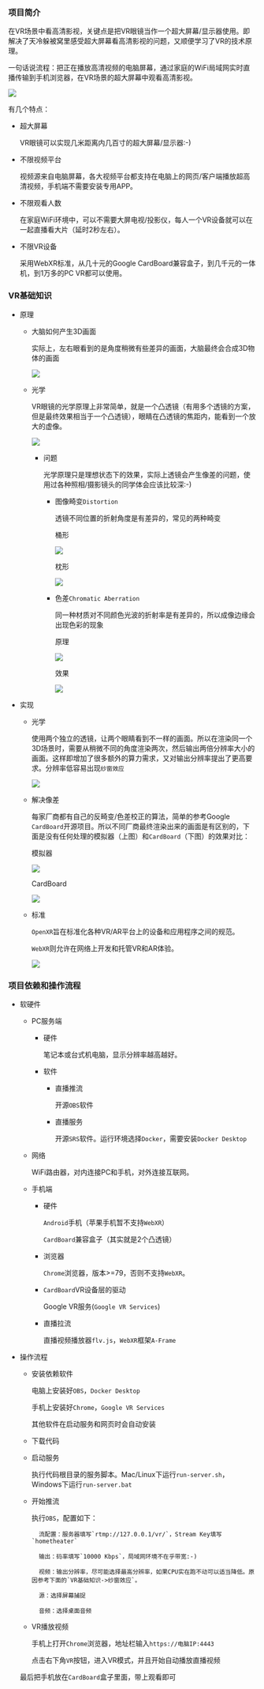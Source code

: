 ### 项目简介

在VR场景中看高清影视，关键点是把VR眼镜当作一个超大屏幕/显示器使用。即解决了天冷躲被窝里感受超大屏幕看高清影视的问题，又顺便学习了VR的技术原理。

一句话说流程：把正在播放高清视频的电脑屏幕，通过家庭的WiFi局域网实时直播传输到手机浏览器，在VR场景的超大屏幕中观看高清影视。

![](imgs/HomeTheaterVR.png)

有几个特点：

- 超大屏幕

	VR眼镜可以实现几米距离内几百寸的超大屏幕/显示器:-)

- 不限视频平台

	视频源来自电脑屏幕，各大视频平台都支持在电脑上的网页/客户端播放超高清视频，手机端不需要安装专用APP。

- 不限观看人数

	在家庭WiFi环境中，可以不需要大屏电视/投影仪，每人一个VR设备就可以在一起直播看大片（延时2秒左右）。

- 不限VR设备

	采用WebXR标准，从几十元的Google CardBoard兼容盒子，到几千元的一体机，到1万多的PC VR都可以使用。

### VR基础知识

- 原理

	- 大脑如何产生3D画面

		实际上，左右眼看到的是角度稍微有些差异的画面，大脑最终会合成3D物体的画面

		![](imgs/3D.jpg)

	- 光学

		VR眼镜的光学原理上非常简单，就是一个凸透镜（有用多个透镜的方案，但是最终效果相当于一个凸透镜），眼睛在凸透镜的焦距内，能看到一个放大的虚像。
	
		![](imgs/VR.jpg)

		- 问题

			光学原理只是理想状态下的效果，实际上透镜会产生像差的问题，使用过各种照相/摄影镜头的同学体会应该比较深:-)

			- 图像畸变`Distortion`
	
				透镜不同位置的折射角度是有差异的，常见的两种畸变

				桶形

				![](imgs/barrel-distortion.png)

				枕形

				![](imgs/pincushion-distortion.png)

			- 色差`Chromatic Aberration`

				同一种材质对不同颜色光波的折射率是有差异的，所以成像边缘会出现色彩的现象

				原理

				![](imgs/chromatic-aberration-1.png)

				效果

				![](imgs/chromatic-aberration-2.jpg)

- 实现

	- 光学

		使用两个独立的透镜，让两个眼睛看到不一样的画面。所以在渲染同一个3D场景时，需要从稍微不同的角度渲染两次，然后输出两倍分辨率大小的画面。这样即增加了很多额外的算力需求，又对输出分辨率提出了更高要求。分辨率低容易出现`纱窗效应`
		
		![](imgs/screen-door-effect.jpg)

	- 解决像差

		每家厂商都有自己的反畸变/色差校正的算法，简单的参考Google `CardBoard`开源项目。所以不同厂商最终渲染出来的画面是有区别的，下面是没有任何处理的模拟器（上图）和`CardBoard`（下图）的效果对比：

		模拟器
		
		![](imgs/webxr-emulator.png)
		
		CardBoard

		![](imgs/google-cardboard.jpg)

	- 标准

		`OpenXR`旨在标准化各种VR/AR平台上的设备和应用程序之间的规范。
		
		`WebXR`则允许在网络上开发和托管VR和AR体验。

		![](imgs/openxr-webxr.png)

### 项目依赖和操作流程

- 软硬件

	- PC服务端

		- 硬件

			笔记本或台式机电脑，显示分辨率越高越好。

		- 软件

			- 直播推流

				开源`OBS`软件
		
			- 直播服务

				开源`SRS`软件。运行环境选择`Docker`，需要安装`Docker Desktop`

	- 网络

		WiFi路由器，对内连接PC和手机，对外连接互联网。

	- 手机端

		- 硬件

			`Android`手机（苹果手机暂不支持`WebXR`）
			
			`CardBoard`兼容盒子（其实就是2个凸透镜）

		- 浏览器

			`Chrome`浏览器，版本>=79，否则不支持`WebXR`。

		- `CardBoard`VR设备层的驱动

			Google VR服务(`Google VR Services`)

		- 直播拉流

			直播视频播放器`flv.js`，`WebXR`框架`A-Frame`

- 操作流程

	- 安装依赖软件

		电脑上安装好`OBS`，`Docker Desktop`

		手机上安装好`Chrome`，`Google VR Services`
		
		其他软件在启动服务和网页时会自动安装

	- 下载代码

	- 启动服务

		执行代码根目录的服务脚本。Mac/Linux下运行`run-server.sh`，Windows下运行`run-server.bat`
		
	- 开始推流

		执行`OBS`，配置如下：

			流配置：服务器填写`rtmp://127.0.0.1/vr/`，Stream Key填写`hometheater`
			
			输出：码率填写`10000 Kbps`，局域网环境不在乎带宽:-)
			
			视频：输出分辨率，尽可能选择最高分辨率，如果CPU实在跑不动可以适当降低。原因参考下面的`VR基础知识->纱窗效应`。
			
			源：选择屏幕捕捉
			
			音频：选择桌面音频

	- VR播放视频

		手机上打开`Chrome`浏览器，地址栏输入`https://电脑IP:4443`
				
		点击右下角`VR`按钮，进入VR模式，并且开始自动播放直播视频
		
	最后把手机放在`CardBoard`盒子里面，带上观看即可

